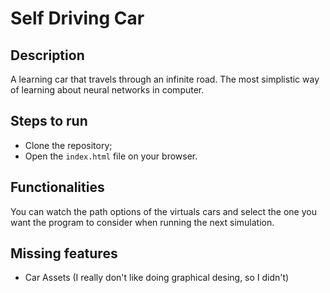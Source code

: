 # Self Driving Car

## Description
A learning car that travels through an infinite road. The most simplistic way of learning about neural networks in computer.

## Steps to run
- Clone the repository;
- Open the `index.html` file on your browser.

## Functionalities
You can watch the path options of the virtuals cars and select the one you want the program to consider when running the next simulation.

## Missing features
- Car Assets (I really don't like doing graphical desing, so I didn't)
